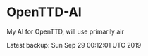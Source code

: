 # OpenTTD-AI
My AI for OpenTTD, will use primarily air

Latest backup: Sun Sep 29 00:12:01 UTC 2019
